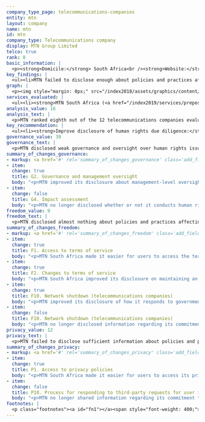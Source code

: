 ```yaml
---
company_type_page: telecommunications-companies
entity: mtn
layout: company
name: mtn
id: mtn
company_type: Telecommunications company
display: MTN Group Limited
telco: true
rank: 8
basic_information: | 
  <p><strong>Domicile:</strong> South Africa<br /><strong>Website:</strong> <a href="http://www.mtn.com">www.mtn.com</a>&nbsp;</p>
key_findings: | 
  <ul><li>MTN failed to disclose enough about policies and practices affecting users&rsquo; freedom of expression and privacy.</li><li>It lacked strong governance and oversight over human rights issues, and disclosed almost nothing about policies affecting freedom of expression.</li><li>MTN disclosed very little about how it handles user information, particularly its policies around sharing and retaining user information, as well as what steps it takes to keep user information secure.</li></ul>
graph: | 
  <p><img style="margin: 0px;" src="/index2018/assets/graphics/content/scores_company201.png" /></p>
services_evaluated: | 
  <ul><li><strong>MTN South Africa (<a href="/index2019/services/prepostpaidmobile/">Prepaid mobile</a>)</strong></li><li><strong>MTN South Africa (<a href="/index2019/services/prepostpaidmobile/">Postpaid mobile</a>)</strong></li><li><strong>MTN South Africa (<a href="/index2019/services/fixedbroadband/">Fixed line broadband</a>)</strong></li></ul>
analysis_value: 16
analysis_text: | 
  <p>MTN ranked eighth out of the 12 telecommunications companies evaluated, tying with Bharti Airtel.<a href="#fn1"><sup><strong>1</strong></sup></a> Despite making several improvements to its disclosure, MTN still lagged behind its peers, disclosing very little about policies and practices affecting freedom of expression and privacy.<a href="#fn2"><sup><strong>2</strong></sup></a> It provided minimal information about how it responds to government demands to shut down its networks, and disclosed nothing about how it handles government requests to hand over user information. While South African law may discourage MTN from disclosing information about such requests, the company could still improve its disclosures in several other key areas. For instance, it could be more transparent about how it handles user information and its network management policies. It could also disclose more about its process for handling requests to block content or restrict user accounts.<br /><br /></p><hr /><p><br /><strong>MTN Group Limited</strong> is a telecommunications company that serves markets in 24 countries in Africa and the Middle East.<a href="#fn3"><sup><strong>3</strong></sup></a> It offers voice and data services and business services, such as cloud, infrastructure, network, software, and enterprise mobility.</p><p><strong>Market cap:</strong> USD 13.8 billion<a href="#fn4"><sup><strong>4</strong></sup></a><br /><strong>JSE:</strong> MTN</p>
key_recommendation: | 
  <ul><li><strong>Improve disclosure of human rights due diligence:</strong>&nbsp;MTN should disclose more information about its human rights due diligence, including whether it conducts risk assessments on new and existing services and when entering new markets.</li><li><strong>Be more transparent about handling of user information:</strong>&nbsp;MTN should be explicit about what user information it collects and shares, for what purposes, and for how long it retains it.</li><li><strong>Be more transparent about external requests affecting user rights:</strong>&nbsp;MTN should disclose information about government and private requests to restrict access to content or accounts, and about private requests for user information.</li></ul>
governance_value: 39
governance_text: | 
  <p>MTN disclosed weak governance and oversight over human rights issues. While it made some improvement by clarifying senior-level oversight over freedom of expression and privacy issues (G2), it fell short on most other indicators in this category. It published very limited information about conducting human rights impact assessments, failing to disclose whether it assesses freedom of expression and privacy related risks associated with its use of automated decision-making or its targeted advertising practices (G4). It had grievance and remedy mechanisms for users to submit their freedom of expression and privacy related complaints, but did not disclose its remedy procedures or specify a time frame for redressing these complaints (G6).</p>
summary_of_changes_governance:
- markup: <a href='#' rel='summary_of_changes_governance' class='add_fieldset dashicons-before dashicons-plus'><span>Add fieldset</span></a>
- item:
  change: true
  title: G2. Governance and management oversight
  body: "<p>MTN improved its disclosure about management-level oversight over how company practices affect freedom of expression and privacy.</p>"
- item:
  change: false
  title: G4. Impact assessment
  body: "<p>MTN no longer disclosed whether or not it conducts human rights impact assessments on a regular basis.</p>"
freedom_value: 9
freedom_text: | 
  <p>MTN disclosed almost nothing about policies and practices affecting freedom of expression, tying with Bharti Airtel for the lowest score of all telecommunications companies in this category. It provided no information at all about how it handles external requests to block content or deactivate accounts&mdash;it disclosed nothing about its process for handling government and private requests to block content or restrict user accounts (F5-F7). South African law does not prevent companies from disclosing information about how they handle these requests, nor does it prohibit them from publishing this data.</p><p>It also lacked transparency about its own internal processes for enforcing its rules: The terms for MTN South Africa&rsquo;s mobile and broadband services were not easy to find or understand (F1), and the company did not commit to notifying users of changes to these services (F2).<a href="#fn5"><sup><strong>5</strong></sup></a> In addition, the operator revealed nothing about its network management policies and did not publish a clear commitment to uphold net neutrality (F9). Although it clarified reasons why it may shut down its networks, MTN still did not sufficiently disclose its policies for handling government network shutdown orders (F10).</p>
summary_of_changes_freedom:
- markup: <a href='#' rel='summary_of_changes_freedom' class='add_fieldset dashicons-before dashicons-plus'><span>Add fieldset</span></a>
- item:
  change: true
  title: F1. Access to terms of service
  body: "<p>MTN South Africa made it easier for users to access the terms of services of its prepaid mobile service.</p>"
- item:
  change: true
  title: F2. Changes to terms of service
  body: "<p>MTN South Africa improved its disclosure on maintaining an archive of past changes made to the terms of service of its prepaid mobile service.</p>"
- item:
  change: true
  title: F10. Network shutdown (telecommunications companies)
  body: "<p>MTN improved its disclosure of how it responds to government requests to shut down networks.</p>"
- item:
  change: false
  title: F10. Network shutdown (telecommunications companies)
  body: "<p>MTN no longer disclosed information regarding its commitment to push back on government shutdown requests.</p>"
privacy_value: 12
privacy_text: | 
  <p>MTN failed to disclose sufficient information about policies and practices affecting the privacy and security of its users, ranking tenth out of the 12 telecommunications companies in this category, ahead of only Etisalat and Ooredoo. MTN South Africa provided minimal information about the types of user information it collects and why (P3, P5), and no information about what information it shares (P4), or for how long it retains user information (P6). It also did not disclose any options for users to control what information the company collects and uses (P7), or options for users to obtain all of the information the company holds on them (P8).</p><p>MTN failed to provide any information about how it handles third-party requests for user information (P10-P12). The only piece of information MTN had previously disclosed was a commitment to push back on inappropriate or overbroad government requests; however, researchers were unable to locate such information in current company disclosures. While regulations in South Africa may discourage companies from publishing information about government requests for user information, including the fact that a request was made, nothing prevents MTN from fully disclosing how it handles private requests and the number of these requests it received and with which it complied.</p><p>The operating company MTN South Africa disclosed minimal information about its security policies, outperforming only Celcom (Axiata), Etisalat UAE, and Ooredoo Qatar on this set of indicators (P13-P18). It disclosed less than nearly all of its peers about its internal mechanisms to keep user information secure (P13)&mdash;but was one of only five telecommunications companies evaluated to disclose anything about its processes for addressing security vulnerabilities (P14). Like many of its peers, MTN South Africa provided no information about its policies for responding to data breaches (P15).</p>
summary_of_changes_privacy:
- markup: <a href='#' rel='summary_of_changes_privacy' class='add_fieldset dashicons-before dashicons-plus'><span>Add fieldset</span></a>
- item:
  change: true
  title: P1. Access to privacy policies
  body: "<p>MTN South Africa made it easier for users to access its privacy policy.</p>"
- item:
  change: false
  title: P10. Process for responding to third-party requests for user information
  body: "<p>MTN no longer shared information regarding its commitment to push back on overbroad government requests for user data.</p>"
footnotes: | 
  <p class="footnotes"><a id="fn1"></a><span style="font-weight: 400;">[1]</span> The research period for the 2019 Index ran from January 13, 2018 to February 8, 2019. Policies that came into effect after February 8, 2019 were not evaluated in this Index.</p><p class="footnotes"><a id="fn2"></a><span style="font-weight: 400;">[2]</span> For MTN&rsquo;s performance in the 2018 Index, see: <a href="/index2018/companies/mtn">rankingdigitalrights.org/index2018/companies/mtn</a>&nbsp;</p><p class="footnotes"><a id="fn3"></a><span style="font-weight: 400;">[3]</span> &ldquo;Where We Are,&rdquo; MTN Group, Accessed January 15, 2019, <a href="https://www.mtn.com/en/mtn-group/about-us/our-story/Pages/where-we-are.aspx">www.mtn.com/en/mtn-group/about-us/our-story/Pages/where-we-are.aspx</a>&nbsp;</p><p class="footnotes"><a id="fn4"></a><span style="font-weight: 400;">[4]</span> Bloomberg Markets, Accessed April 18, 2019, <a href="https://www.bloomberg.com/quote/MTN:SJ">www.bloomberg.com/quote/MTN:SJ</a>&nbsp;</p><p class="footnotes"><a id="fn5"></a><span style="font-weight: 400;">[5]</span> For most indicators in the Freedom of Expression and Privacy categories, RDR evaluates the operating company of the home market, in this case MTN South Africa.</p>
---
```

